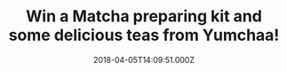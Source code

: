 ---
campaign-uuid: "c-6bca2cfe-5902-4717-8fc4-ed0e1724dafe"
type: "Preview"
category: "product"
date: "2018-04-05T14:09:51.000Z"
end-date: "2018-04-18T23:59:00.000Z"
disable-form: false
is_promoted: false
has_entry_page: true
title: "Win a Matcha preparing kit and some delicious teas from Yumchaa!"
competition-description: "<p>If you are one of those who thinks that tea is a hug\
  \ in a cup… we have excellent news for you! Here’s your chance to win an amazing\
  \ Matcha preparing kit PLUS a tin of matcha tea & 3 delicious green teas from Yumchaa!\
  \ They blend their whole leafs sourced from the best tea gardens worldwide creating\
  \ an unique flavour!</p> \r\n<p>If you are a tea lover, click on the link below\
  \ for a chance to win!</p>"
hero-header: "Win a Matcha preparing kit and some delicious teas from Yumchaa!"
terms-confirmation: "N/A"
banner-img: "https://assets.expresslyapp.com/asset-c5253095-e1a7-4cd7-a95e-efaa52c1825f.jpg"
logo-left-href: "https://www.yumchaa.com"
logo-left-image: "https://assets.expresslyapp.com/85b483fb-0d00-45e8-8eb9-bfa286c08bdb-thumb.png"
logo-left-title: "Yumcha"
bg-image-hero: "https://assets.expresslyapp.com/asset-f7b44c0d-b7e2-4385-99fa-ff95ea873cb7.jpg"
bg-image-first: "https://assets.expresslyapp.com/asset-4d5fe6f3-9a44-45de-8d4f-82cde902fe9c.jpg"
bg-image-second: "https://assets.expresslyapp.com/asset-75b6fba3-a152-498b-8e4e-5c7068ce34cd.jpg"
bg-image-third: "https://assets.expresslyapp.com/asset-326fa38c-49fe-4196-bfd7-12b45f0c3600.jpg"
section1-content: "<p>Yumchaa\_is tea that tastes yum! Yumchaa began out of necessity.They\
  \ know tea is the drink that fuels England so their mission is to bring the country\
  \ the tea it deserves. They travelled the world looking for inspiration, blending\
  \ and brewing until they got the perfect recipe!</p>\r\n<p>They love mixing up\_\
  tea, herbs, flowers, fruit pieces, spices and chocolate! that’s why their range\
  \ includes over 40\_teas\_and infusions, all whole leaf and full of flavour! Tasty\_\
  tea\_is at the heart of everything they do and to make a truly tasty cup of tea\
  \ it’s important to use whole leaf\_tea to create unique and one-off specialty blends.</p>"
section2-content: "They are dedicated to ensuring all their tasty tea lovers are drinking\
  \ the perfect brew. In 2004, They set up a Yumchaa market stall which quickly became\
  \ a haven for tea lovers to talk tea, try tea and buy tea. Determined to rid the\
  \ world of mediocre cups of tea, they now have several busy London cafés and an\
  \ online shop which ships their blends to their tasty tea lovers worldwide!"
section3-content: "<p>If you can’t resist to taste their delicious teas, think no\
  \ more and submit the draw for a chance to win an amazing Matcha preparing kit PLUS\
  \ a tin of matcha tea & 3 delicious green teas from Yumchaa!</p> \r\n<p>Because\
  \ Yumchaa are here to help you bring the best out of their blends!</p>\r\n<p>Good\
  \ luck!</p>"
entry-title: "Win a Matcha preparing kit and some delicious teas from Yumchaa!"
entry-content: "<p>Enter the draw to win a Matcha preparing kit, a tin of matcha tea\
  \ & 3 green teas from Yumchaa by completing the form below before 23:59 on 18 April\
  \ 2018.</p>"
has-winner: false
prize-description: "A Matcha preparing kit, a tin of matcha tea & 3 green teas from\
  \ Yumchaa!"
---